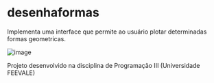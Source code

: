 # desenhaformas

Implementa uma interface que permite ao usuário plotar determinadas formas geometricas.

![image](https://github.com/wesleyruchel/desenhaformas/assets/24552309/9033329a-f832-4605-a6a4-2386f13f5a32)

Projeto desenvolvido na disciplina de Programação III (Universidade FEEVALE)
